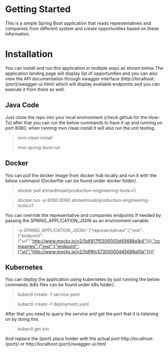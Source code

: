 # Getting Started

This is a simple Spring Boot application that reads representatives and companies from different system and create opportunities based on these information.

# Installation

You can install and run this application in multiple ways as shown below
The application landing page will display list of opportunities and you can also view the API documentation through swagger interface (http://localhost:{port}/swagger-ui.html/ which will display available endpoints and you can execute it from there as well. 

## Java Code

Just clone the repo into your local environment (check github for the How-To) after that you can run the below commands to have it up and running on port 8080, when running mvn clean install it will also run the unit testing.
>  mvn clean install

>  mvn spring-boot:run

## Docker

You can pull the docker image from docker hub locally and run it with the below command (Dockerfile can be found under docker folder).
> docker pull ahmedmoali/production-engineering-tools:v1

> docker run -p 8080:8080 ahmedmoali/production-engineering-tools:v1

You can override the representative and companies endpoints if needed by passing the SPRING_APPLICATION_JSON as an environment variable 
> -e SPRING_APPLICATION_JSON='{"representatives":{"rest":{"endpoint":{"url":"http://www.mocky.io/v2/5df917f5300000d45688a1b4"}}},"companies":{"rest":{"endpoint":{"url":"http://www.mocky.io/v2/5df8fc57300000d45688a10e"}}}}'

## Kubernetes

You can deploy the application using kubernetes by just running the below commands (k8s files can be found under k8s folder).
> kubectl create -f service.yaml

> kubectl create -f deployment.yaml

After that you need to query the service and get the port that it is listening on by doing this 
> kubectl get svc

And replace the {port} place holder with the actual port http://localhost:{port}/  or  http://localhost:{port}/swagger-ui.html
